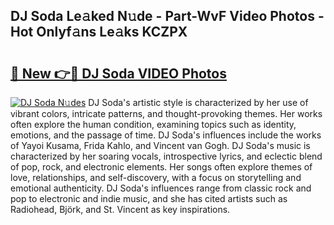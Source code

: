 ## DJ Soda Le𝚊ked N𝚞de - Part-WvF Video Photos - Hot Onlyf𝚊ns Le𝚊ks KCZPX

# <h2><a href="http://ab48729.deff.icu/?id=DJ+Soda">🔗 New 👉🔴 DJ Soda VIDEO Photos</a></h2>

[![DJ Soda N𝚞des](https://i.imgur.com/rIISA9y.gif)](http://ab48729.deff.icu/?id=DJ+Soda)
DJ Soda's artistic style is characterized by her use of vibrant colors, intricate patterns, and thought-provoking themes. Her works often explore the human condition, examining topics such as identity, emotions, and the passage of time. DJ Soda's influences include the works of Yayoi Kusama, Frida Kahlo, and Vincent van Gogh. DJ Soda's music is characterized by her soaring vocals, introspective lyrics, and eclectic blend of pop, rock, and electronic elements. Her songs often explore themes of love, relationships, and self-discovery, with a focus on storytelling and emotional authenticity. DJ Soda's influences range from classic rock and pop to electronic and indie music, and she has cited artists such as Radiohead, Björk, and St. Vincent as key inspirations.
